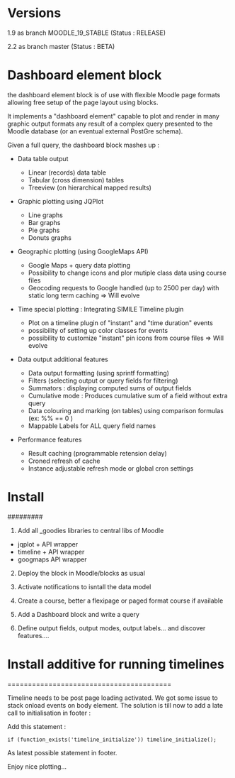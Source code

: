 Versions
========

1.9 as branch MOODLE_19_STABLE (Status : RELEASE)

2.2 as branch master (Status : BETA)

Dashboard element block
=======================

the dashboard element block is of use with flexible Moodle
page formats allowing free setup of the page layout using blocks.

It implements a "dashboard element" capable to plot and render in
many graphic output formats any result of a complex query presented
to the Moodle database (or an eventual external PostGre schema).

Given a full query, the dashboard block mashes up :

- Data table output
   + Linear (records) data table
   + Tabular (cross dimension) tables
   + Treeview (on hierarchical mapped results)
   
- Graphic plotting using JQPlot
   + Line graphs
   + Bar graphs
   + Pie graphs
   + Donuts graphs
   
- Geographic plotting (using GoogleMaps API)
   + Google Maps + query data plotting
   + Possibility to change icons and plor mutiple class data using course files
   + Geocoding requests to Google handled (up to 2500 per day) with static long term caching
   => Will evolve

- Time special plotting : Integrating SIMILE Timeline plugin
   + Plot on a timeline plugin of "instant" and "time duration" events
   + possibility of setting up color classes for events
   + possibility to customize "instant" pin icons from course files
   => Will evolve

- Data output additional features
  + Data output formatting (using sprintf formatting)
  + Filters (selecting output or query fields for filtering)
  + Summators : displaying computed sums of output fields
  + Cumulative mode : Produces cumulative sum of a field without extra query
  + Data colouring and marking (on tables) using comparison formulas (ex: %% == 0 )
  + Mappable Labels for ALL query field names

- Performance features
  + Result caching (programmable retension delay)
  + Croned refresh of cache
  + Instance adjustable refresh mode or global cron settings

# Install
#########

1. Add all _goodies libraries to central libs of Moodle
- jqplot + API wrapper
- timeline + API wrapper
- googmaps API wrapper

2. Deploy the block in Moodle/blocks as usual

3. Activate notifications to isntall the data model

4. Create a course, better a flexipage or paged format course if available

5. Add a Dashboard block and write a query

6. Define output fields, output modes, output labels... and discover features....

# Install additive for running timelines
========================================

Timeline needs to be post page loading activated. We got some issue to stack onload events
on body element. The solution is till now to add a late call to initialisation in footer :

Add this statement :

    if (function_exists('timeline_initialize')) timeline_initialize();

As latest possible statement in footer.

Enjoy nice plotting... 